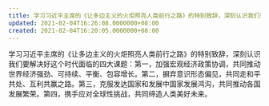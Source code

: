 ```yaml
---
title: 学习习近平主席的《让多边主义的火炬照亮人类前行之路》的特别致辞，深刻认识我们要解决好这个时代面临的四...
updated: 2021-02-04T16:26:08.0000000+08:00
created: 2021-02-04T16:20:05.0000000+08:00
---
```


学习习近平主席的《让多边主义的火炬照亮人类前行之路》的特别致辞，深刻认识我们要解决好这个时代面临的四大课题：第一，加强宏观经济政策协调，共同推动世界经济强劲、可持续、平衡、包容增长。第二，摒弃意识形态偏见，共同走和平共处、互利共赢之路。第三，克服发达国家和发展中国家发展鸿沟，共同推动各国发展繁荣。第四，携手应对全球性挑战，共同缔造人类美好未来。
